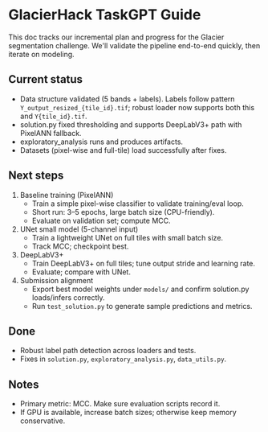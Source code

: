 # GlacierHack TaskGPT Guide

This doc tracks our incremental plan and progress for the Glacier segmentation challenge. We'll validate the pipeline end-to-end quickly, then iterate on modeling.

## Current status
- Data structure validated (5 bands + labels). Labels follow pattern `Y_output_resized_{tile_id}.tif`; robust loader now supports both this and `Y{tile_id}.tif`.
- solution.py fixed thresholding and supports DeepLabV3+ path with PixelANN fallback.
- exploratory_analysis runs and produces artifacts.
- Datasets (pixel-wise and full-tile) load successfully after fixes.

## Next steps
1) Baseline training (PixelANN)
   - Train a simple pixel-wise classifier to validate training/eval loop.
   - Short run: 3–5 epochs, large batch size (CPU-friendly).
   - Evaluate on validation set; compute MCC.
2) UNet small model (5-channel input)
   - Train a lightweight UNet on full tiles with small batch size.
   - Track MCC; checkpoint best.
3) DeepLabV3+
   - Train DeepLabV3+ on full tiles; tune output stride and learning rate.
   - Evaluate; compare with UNet.
4) Submission alignment
   - Export best model weights under `models/` and confirm solution.py loads/infers correctly.
   - Run `test_solution.py` to generate sample predictions and metrics.

## Done
- Robust label path detection across loaders and tests.
- Fixes in `solution.py`, `exploratory_analysis.py`, `data_utils.py`.

## Notes
- Primary metric: MCC. Make sure evaluation scripts record it.
- If GPU is available, increase batch sizes; otherwise keep memory conservative.
